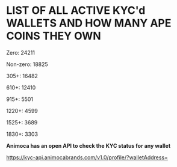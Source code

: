 # LIST OF ALL ACTIVE KYC'd WALLETS AND HOW MANY APE COINS THEY OWN

Zero: 24211

Non-zero: 18825

305+: 16482

610+: 12410

915+: 5501

1220+: 4599

1525+: 3689

1830+: 3303

**Animoca has an open API to check the KYC status for any wallet**

https://kyc-api.animocabrands.com/v1.0/profile/?walletAddress=